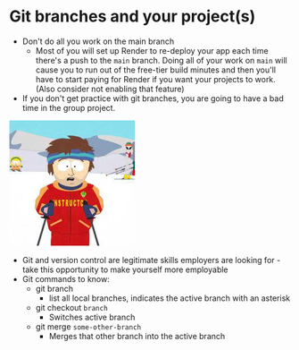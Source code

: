 # Git branches and your project(s)

- Don't do all you work on the main branch
  - Most of you will set up Render to re-deploy your app each time there's a push to the `main` branch. Doing all of your work on `main` will cause you to run out of the free-tier build minutes and then you'll have to start paying for Render if you want your projects to work. (Also consider not enabling that feature)
- If you don't get practice with git branches, you are going to have a bad time in the group project.

![bad time meme](image.png)

- Git and version control are legitimate skills employers are looking for - take this opportunity to make yourself more employable
- Git commands to know:
  - git branch
    - list all local branches, indicates the active branch with an asterisk
  - git checkout `branch`
    - Switches active branch
  - git merge `some-other-branch`
    - Merges that other branch into the active branch